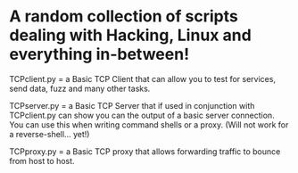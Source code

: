 # A random collection of scripts dealing with Hacking, Linux and everything in-between!



TCPclient.py = a Basic TCP Client that can allow you to test for services, send data, fuzz and many other tasks.

TCPserver.py = a Basic TCP Server that if used in conjunction with TCPclient.py can show you can the output of a basic server connection. You can use this when writing command shells or a proxy. (Will not work for a reverse-shell... yet!)

TCPproxy.py = a Basic TCP proxy that allows forwarding traffic to bounce from host to host. 

